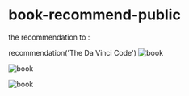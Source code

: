 # book-recommend-public

the recommendation to :


recommendation('The Da Vinci Code')
![book](https://github.com/Alphakitty54/book-recommend-public/assets/79658668/16770d85-6a1e-48cc-91e2-082470cd9e1a)

![book](https://github.com/Alphakitty54/book-recommend-public/assets/79658668/6bfa8280-b6d5-457e-8132-8acf16cd2bc3)

![book](https://github.com/Alphakitty54/book-recommend-public/assets/79658668/8888e495-2296-4910-b9db-830e4f5893b5)



